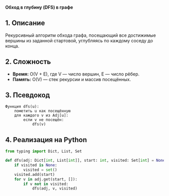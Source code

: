**Обход в глубину (DFS) в графе**

## 1. Описание
Рекурсивный алгоритм обхода графа, посещающий все достижимые вершины из заданной стартовой, углубляясь по каждому соседу до конца.

## 2. Сложность
- **Время:** O(V + E), где V — число вершин, E — число рёбер.
- **Память:** O(V) — стек рекурсии и массив посещённых.

## 3. Псевдокод
```text
Функция dfs(u):
    пометить u как посещённую
    для каждого v из Adj[u]:
        если v не посещён:
            dfs(v)
```

## 4. Реализация на Python
```python
from typing import Dict, List, Set

def dfs(adj: Dict[int, List[int]], start: int, visited: Set[int] = None) -> None:
    if visited is None:
        visited = set()
    visited.add(start)
    for v in adj.get(start, []):
        if v not in visited:
            dfs(adj, v, visited)
```


